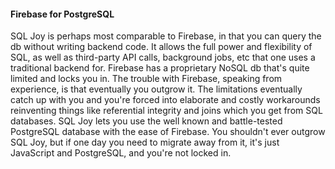 #### Firebase for PostgreSQL

SQL Joy is perhaps most comparable to Firebase, in that you can query the db without writing
backend code. It allows the full power and flexibility of SQL, as well as third-party API calls,
background jobs, etc that one uses a traditional backend for. Firebase has a proprietary NoSQL db
that's quite limited and locks you in. The trouble with Firebase, speaking
from experience, is that eventually you outgrow it. The limitations eventually catch up with you and you're
forced into elaborate and costly workarounds reinventing things like referential integrity and joins
which you get from SQL databases. SQL Joy lets you use the well known and battle-tested PostgreSQL
database with the ease of Firebase. You shouldn't ever outgrow SQL Joy, but if one day you need to migrate away from it,
it's just JavaScript and PostgreSQL, and you're not locked in.



